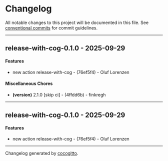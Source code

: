 # Changelog
All notable changes to this project will be documented in this file. See [conventional commits](https://www.conventionalcommits.org/) for commit guidelines.

- - -
## release-with-cog-0.1.0 - 2025-09-29
#### Features
- new action release-with-cog - (76ef5f4) - Oluf Lorenzen
#### Miscellaneous Chores
- **(version)** 2.1.0 [skip ci] - (4ffdd6b) - finkregh

- - -

## release-with-cog-0.1.0 - 2025-09-29
#### Features
- new action release-with-cog - (76ef5f4) - Oluf Lorenzen

- - -

Changelog generated by [cocogitto](https://github.com/cocogitto/cocogitto).